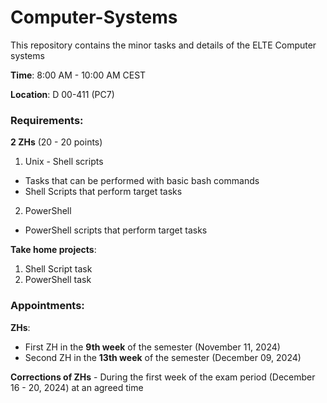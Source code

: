 # Computer-Systems
This repository contains the minor tasks and details of the ELTE Computer systems

**Time**: 8:00 AM - 10:00 AM CEST

**Location**: D 00-411 (PC7)

### Requirements: 

  **2 ZHs** (20 - 20 points)
  1. Unix - Shell scripts
  - Tasks that can be performed with basic bash commands
  - Shell Scripts that perform target tasks
  
  2. PowerShell
  - PowerShell scripts that perform target tasks
  
  **Take home projects**:
  1. Shell Script task
  2. PowerShell task

### Appointments:
**ZHs**:
- First ZH in the **9th week** of the semester (November 11, 2024)
- Second ZH in the **13th week** of the semester (December 09, 2024)

**Corrections of ZHs** - During the first week of the exam period (December 16 - 20, 2024) at an agreed time

